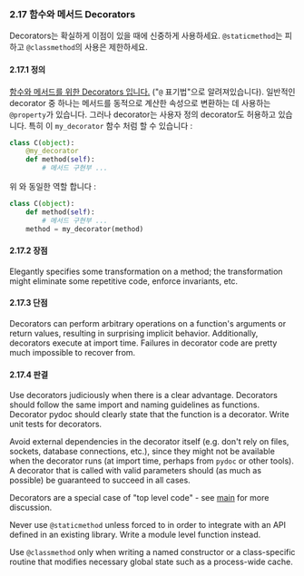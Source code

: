 <a id="s2.17-function-and-method-decorators"></a>
<a id="function-and-method-decorators"></a>
### 2.17 함수와 메서드 Decorators

Decorators는 확실하게 이점이 있을 때에 신중하게 사용하세요. `@staticmethod`는 피하고 `@classmethod`의 사용은 제한하세요.

<a id="s2.17.1-definition"></a>
#### 2.17.1 정의

[함수와 메서드를 위한 Decorators 입니다.](https://docs.python.org/3/glossary.html#term-decorator) ("`@` 표기법"으로 알려져있습니다). 일반적인 decorator 중 하나는 메서드를 동적으로 계산한 속성으로 변환하는 데 사용하는 `@property`가 있습니다. 그러나 decorator는 사용자 정의 decorator도 허용하고 있습니다. 특히 이 `my_decorator` 함수 처럼 할 수 있습니다 :

```python
class C(object):
    @my_decorator
    def method(self):
        # 메서드 구현부 ...
```

위 와 동일한 역할 합니다 :

```python
class C(object):
    def method(self):
        # 메서드 구현부 ...
    method = my_decorator(method)
```

<a id="s2.17.2-pros"></a>
#### 2.17.2 장점

Elegantly specifies some transformation on a method; the transformation might eliminate some repetitive code, enforce invariants, etc.

<a id="s2.17.3-cons"></a>
#### 2.17.3 단점

Decorators can perform arbitrary operations on a function's arguments or return values, resulting in surprising implicit behavior. Additionally, decorators execute at import time. Failures in decorator code are pretty much impossible to recover from.

<a id="s2.17.4-decision"></a>
#### 2.17.4 판결

Use decorators judiciously when there is a clear advantage. Decorators should follow the same import and naming guidelines as functions. Decorator pydoc should clearly state that the function is a decorator. Write unit tests for decorators.

Avoid external dependencies in the decorator itself (e.g. don't rely on files, sockets, database connections, etc.), since they might not be available when the decorator runs (at import time, perhaps from `pydoc` or other tools). A decorator that is called with valid parameters should (as much as possible) be guaranteed to succeed in all cases.

Decorators are a special case of "top level code" - see [main](#s3.17-main) for more discussion.

Never use `@staticmethod` unless forced to in order to integrate with an API defined in an existing library. Write a module level function instead.

Use `@classmethod` only when writing a named constructor or a class-specific routine that modifies necessary global state such as a process-wide cache.
